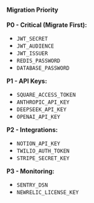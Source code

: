 #### Migration Priority

**P0 - Critical (Migrate First):**

- `JWT_SECRET`
- `JWT_AUDIENCE`
- `JWT_ISSUER`
- `REDIS_PASSWORD`
- `DATABASE_PASSWORD`

**P1 - API Keys:**

- `SQUARE_ACCESS_TOKEN`
- `ANTHROPIC_API_KEY`
- `DEEPSEEK_API_KEY`
- `OPENAI_API_KEY`

**P2 - Integrations:**

- `NOTION_API_KEY`
- `TWILIO_AUTH_TOKEN`
- `STRIPE_SECRET_KEY`

**P3 - Monitoring:**

- `SENTRY_DSN`
- `NEWRELIC_LICENSE_KEY`
